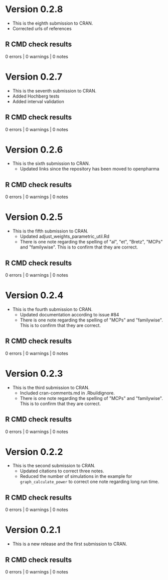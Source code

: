 # Version 0.2.8

- This is the eighth submission to CRAN.
- Corrected urls of references

## R CMD check results

0 errors | 0 warnings | 0 notes

# Version 0.2.7

- This is the seventh submission to CRAN.
- Added Hochberg tests
- Added interval validation

## R CMD check results

0 errors | 0 warnings | 0 notes

# Version 0.2.6

- This is the sixth submission to CRAN.
  + Updated links since the repository has been moved to openpharma

## R CMD check results

0 errors | 0 warnings | 0 notes

# Version 0.2.5

- This is the fifth submission to CRAN.
  + Updated adjust_weights_parametric_util.Rd
  + There is one note regarding the spelling of "al", "et", "Bretz", "MCPs" and
    "familywise". This is to confirm that they are correct.

## R CMD check results

0 errors | 0 warnings | 0 notes

# Version 0.2.4

- This is the fourth submission to CRAN.
  + Updated documentation according to issue #84
  + There is one note regarding the spelling of "MCPs" and "familywise". This is
    to confirm that they are correct.

## R CMD check results

0 errors | 0 warnings | 0 notes

# Version 0.2.3

- This is the third submission to CRAN.
  + Included cran-comments.md in .Rbuildignore.
  + There is one note regarding the spelling of "MCPs" and "familywise". This is
    to confirm that they are correct.

## R CMD check results

0 errors | 0 warnings | 0 notes

# Version 0.2.2

- This is the second submission to CRAN.
  + Updated citations to correct three notes.
  + Reduced the number of simulations in the example for `graph_calculate_power`
    to correct one note regarding long run time.

## R CMD check results

0 errors | 0 warnings | 0 notes

# Version 0.2.1

- This is a new release and the first submission to CRAN.

## R CMD check results

0 errors | 0 warnings | 0 notes

